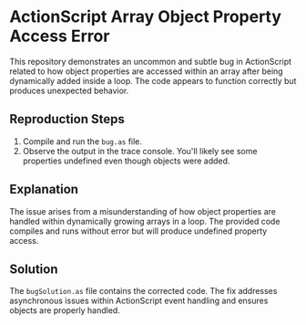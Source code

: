 # ActionScript Array Object Property Access Error

This repository demonstrates an uncommon and subtle bug in ActionScript related to how object properties are accessed within an array after being dynamically added inside a loop. The code appears to function correctly but produces unexpected behavior.

## Reproduction Steps

1. Compile and run the `bug.as` file.
2. Observe the output in the trace console. You'll likely see some properties undefined even though objects were added.

## Explanation

The issue arises from a misunderstanding of how object properties are handled within dynamically growing arrays in a loop. The provided code compiles and runs without error but will produce undefined property access.

## Solution

The `bugSolution.as` file contains the corrected code. The fix addresses asynchronous issues within ActionScript event handling and ensures objects are properly handled.